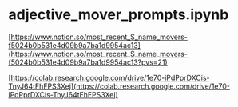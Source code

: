 # adjective_mover_prompts.ipynb

[https://www.notion.so/most_recent_S_name_movers-f5024b0b531e4d09b9a7ba1d9954ac13](https://www.notion.so/most_recent_S_name_movers-f5024b0b531e4d09b9a7ba1d9954ac13?pvs=21)

[https://colab.research.google.com/drive/1e70-iPdPprDXCis-TnyJ64tFhFPS3Xej](https://colab.research.google.com/drive/1e70-iPdPprDXCis-TnyJ64tFhFPS3Xej)